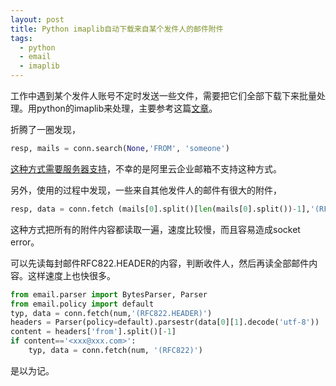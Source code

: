```yaml
---
layout: post
title: Python imaplib自动下载来自某个发件人的邮件附件
tags:
  - python
  - email
  - imaplib
---
```


工作中遇到某个发件人账号不定时发送一些文件，需要把它们全部下载下来批量处理。用python的imaplib来处理，主要参考这篇[文章](https://zhuanlan.zhihu.com/p/32814371)。

折腾了一圈发现，

```python
resp, mails = conn.search(None,'FROM', 'someone')
```

[这种方式需要服务器支持](https://stackoverflow.com/questions/40725315/python-imaplib-cant-search-by-from-address)，不幸的是阿里云企业邮箱不支持这种方式。

另外，使用的过程中发现，一些来自其他发件人的邮件有很大的附件，

```python
resp, data = conn.fetch (mails[0].split()[len(mails[0].split())-1],'(RFC822)')
```

这种方式把所有的附件内容都读取一遍，速度比较慢，而且容易造成socket error。

可以先读每封邮件RFC822.HEADER的内容，判断收件人，然后再读全部邮件内容。这样速度上也快很多。


```python
from email.parser import BytesParser, Parser
from email.policy import default
typ, data = conn.fetch(num,'(RFC822.HEADER)')
headers = Parser(policy=default).parsestr(data[0][1].decode('utf-8'))
content = headers['from'].split()[-1]
if content=='<xxx@xxx.com>':
    typ, data = conn.fetch(num, '(RFC822)')
```

是以为记。
